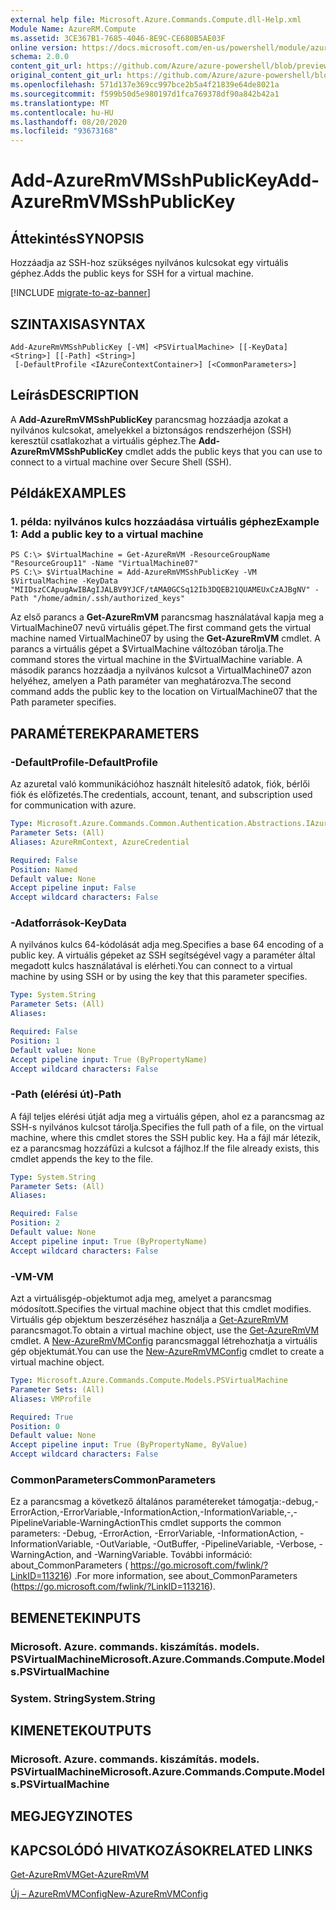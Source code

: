 ```yaml
---
external help file: Microsoft.Azure.Commands.Compute.dll-Help.xml
Module Name: AzureRM.Compute
ms.assetid: 3CE367B1-7685-4046-8E9C-CE680B5AE03F
online version: https://docs.microsoft.com/en-us/powershell/module/azurerm.compute/add-azurermvmsshpublickey
schema: 2.0.0
content_git_url: https://github.com/Azure/azure-powershell/blob/preview/src/ResourceManager/Compute/Commands.Compute/help/Add-AzureRmVMSshPublicKey.md
original_content_git_url: https://github.com/Azure/azure-powershell/blob/preview/src/ResourceManager/Compute/Commands.Compute/help/Add-AzureRmVMSshPublicKey.md
ms.openlocfilehash: 571d137e369cc997bce2b5a4f21839e64de8021a
ms.sourcegitcommit: f599b50d5e980197d1fca769378df90a842b42a1
ms.translationtype: MT
ms.contentlocale: hu-HU
ms.lasthandoff: 08/20/2020
ms.locfileid: "93673168"
---
```

# <span data-ttu-id="cd4a5-101">Add-AzureRmVMSshPublicKey</span><span class="sxs-lookup"><span data-stu-id="cd4a5-101">Add-AzureRmVMSshPublicKey</span></span>

## <span data-ttu-id="cd4a5-102">Áttekintés</span><span class="sxs-lookup"><span data-stu-id="cd4a5-102">SYNOPSIS</span></span>
<span data-ttu-id="cd4a5-103">Hozzáadja az SSH-hoz szükséges nyilvános kulcsokat egy virtuális géphez.</span><span class="sxs-lookup"><span data-stu-id="cd4a5-103">Adds the public keys for SSH for a virtual machine.</span></span>

[!INCLUDE [migrate-to-az-banner](../../includes/migrate-to-az-banner.md)]

## <span data-ttu-id="cd4a5-104">SZINTAXISA</span><span class="sxs-lookup"><span data-stu-id="cd4a5-104">SYNTAX</span></span>

```
Add-AzureRmVMSshPublicKey [-VM] <PSVirtualMachine> [[-KeyData] <String>] [[-Path] <String>]
 [-DefaultProfile <IAzureContextContainer>] [<CommonParameters>]
```

## <span data-ttu-id="cd4a5-105">Leírás</span><span class="sxs-lookup"><span data-stu-id="cd4a5-105">DESCRIPTION</span></span>
<span data-ttu-id="cd4a5-106">A **Add-AzureRmVMSshPublicKey** parancsmag hozzáadja azokat a nyilvános kulcsokat, amelyekkel a biztonságos rendszerhéjon (SSH) keresztül csatlakozhat a virtuális géphez.</span><span class="sxs-lookup"><span data-stu-id="cd4a5-106">The **Add-AzureRmVMSshPublicKey** cmdlet adds the public keys that you can use to connect to a virtual machine over Secure Shell (SSH).</span></span>

## <span data-ttu-id="cd4a5-107">Példák</span><span class="sxs-lookup"><span data-stu-id="cd4a5-107">EXAMPLES</span></span>

### <span data-ttu-id="cd4a5-108">1. példa: nyilvános kulcs hozzáadása virtuális géphez</span><span class="sxs-lookup"><span data-stu-id="cd4a5-108">Example 1: Add a public key to a virtual machine</span></span>
```
PS C:\> $VirtualMachine = Get-AzureRmVM -ResourceGroupName "ResourceGroup11" -Name "VirtualMachine07"
PS C:\> $VirtualMachine = Add-AzureRmVMSshPublicKey -VM $VirtualMachine -KeyData "MIIDszCCApugAwIBAgIJALBV9YJCF/tAMA0GCSq12Ib3DQEB21QUAMEUxCzAJBgNV" -Path "/home/admin/.ssh/authorized_keys"
```

<span data-ttu-id="cd4a5-109">Az első parancs a **Get-AzureRmVM** parancsmag használatával kapja meg a VirtualMachine07 nevű virtuális gépet.</span><span class="sxs-lookup"><span data-stu-id="cd4a5-109">The first command gets the virtual machine named VirtualMachine07 by using the **Get-AzureRmVM** cmdlet.</span></span>
<span data-ttu-id="cd4a5-110">A parancs a virtuális gépet a $VirtualMachine változóban tárolja.</span><span class="sxs-lookup"><span data-stu-id="cd4a5-110">The command stores the virtual machine in the $VirtualMachine variable.</span></span>
<span data-ttu-id="cd4a5-111">A második parancs hozzáadja a nyilvános kulcsot a VirtualMachine07 azon helyéhez, amelyen a Path paraméter van meghatározva.</span><span class="sxs-lookup"><span data-stu-id="cd4a5-111">The second command adds the public key to the location on VirtualMachine07 that the Path parameter specifies.</span></span>

## <span data-ttu-id="cd4a5-112">PARAMÉTEREK</span><span class="sxs-lookup"><span data-stu-id="cd4a5-112">PARAMETERS</span></span>

### <span data-ttu-id="cd4a5-113">-DefaultProfile</span><span class="sxs-lookup"><span data-stu-id="cd4a5-113">-DefaultProfile</span></span>
<span data-ttu-id="cd4a5-114">Az azuretal való kommunikációhoz használt hitelesítő adatok, fiók, bérlői fiók és előfizetés.</span><span class="sxs-lookup"><span data-stu-id="cd4a5-114">The credentials, account, tenant, and subscription used for communication with azure.</span></span>

```yaml
Type: Microsoft.Azure.Commands.Common.Authentication.Abstractions.IAzureContextContainer
Parameter Sets: (All)
Aliases: AzureRmContext, AzureCredential

Required: False
Position: Named
Default value: None
Accept pipeline input: False
Accept wildcard characters: False
```

### <span data-ttu-id="cd4a5-115">-Adatforrások</span><span class="sxs-lookup"><span data-stu-id="cd4a5-115">-KeyData</span></span>
<span data-ttu-id="cd4a5-116">A nyilvános kulcs 64-kódolását adja meg.</span><span class="sxs-lookup"><span data-stu-id="cd4a5-116">Specifies a base 64 encoding of a public key.</span></span>
<span data-ttu-id="cd4a5-117">A virtuális gépeket az SSH segítségével vagy a paraméter által megadott kulcs használatával is elérheti.</span><span class="sxs-lookup"><span data-stu-id="cd4a5-117">You can connect to a virtual machine by using SSH or by using the key that this parameter specifies.</span></span>

```yaml
Type: System.String
Parameter Sets: (All)
Aliases:

Required: False
Position: 1
Default value: None
Accept pipeline input: True (ByPropertyName)
Accept wildcard characters: False
```

### <span data-ttu-id="cd4a5-118">-Path (elérési út)</span><span class="sxs-lookup"><span data-stu-id="cd4a5-118">-Path</span></span>
<span data-ttu-id="cd4a5-119">A fájl teljes elérési útját adja meg a virtuális gépen, ahol ez a parancsmag az SSH-s nyilvános kulcsot tárolja.</span><span class="sxs-lookup"><span data-stu-id="cd4a5-119">Specifies the full path of a file, on the virtual machine, where this cmdlet stores the SSH public key.</span></span>
<span data-ttu-id="cd4a5-120">Ha a fájl már létezik, ez a parancsmag hozzáfűzi a kulcsot a fájlhoz.</span><span class="sxs-lookup"><span data-stu-id="cd4a5-120">If the file already exists, this cmdlet appends the key to the file.</span></span>

```yaml
Type: System.String
Parameter Sets: (All)
Aliases:

Required: False
Position: 2
Default value: None
Accept pipeline input: True (ByPropertyName)
Accept wildcard characters: False
```

### <span data-ttu-id="cd4a5-121">-VM</span><span class="sxs-lookup"><span data-stu-id="cd4a5-121">-VM</span></span>
<span data-ttu-id="cd4a5-122">Azt a virtuálisgép-objektumot adja meg, amelyet a parancsmag módosított.</span><span class="sxs-lookup"><span data-stu-id="cd4a5-122">Specifies the virtual machine object that this cmdlet modifies.</span></span>
<span data-ttu-id="cd4a5-123">Virtuális gép objektum beszerzéséhez használja a [Get-AzureRmVM](./Get-AzureRmVM.md) parancsmagot.</span><span class="sxs-lookup"><span data-stu-id="cd4a5-123">To obtain a virtual machine object, use the [Get-AzureRmVM](./Get-AzureRmVM.md) cmdlet.</span></span>
<span data-ttu-id="cd4a5-124">A [New-AzureRmVMConfig](./New-AzureRmVMConfig.md) parancsmaggal létrehozhatja a virtuális gép objektumát.</span><span class="sxs-lookup"><span data-stu-id="cd4a5-124">You can use the [New-AzureRmVMConfig](./New-AzureRmVMConfig.md) cmdlet to create a virtual machine object.</span></span>

```yaml
Type: Microsoft.Azure.Commands.Compute.Models.PSVirtualMachine
Parameter Sets: (All)
Aliases: VMProfile

Required: True
Position: 0
Default value: None
Accept pipeline input: True (ByPropertyName, ByValue)
Accept wildcard characters: False
```

### <span data-ttu-id="cd4a5-125">CommonParameters</span><span class="sxs-lookup"><span data-stu-id="cd4a5-125">CommonParameters</span></span>
<span data-ttu-id="cd4a5-126">Ez a parancsmag a következő általános paramétereket támogatja:-debug,-ErrorAction,-ErrorVariable,-InformationAction,-InformationVariable,-,-PipelineVariable-WarningAction</span><span class="sxs-lookup"><span data-stu-id="cd4a5-126">This cmdlet supports the common parameters: -Debug, -ErrorAction, -ErrorVariable, -InformationAction, -InformationVariable, -OutVariable, -OutBuffer, -PipelineVariable, -Verbose, -WarningAction, and -WarningVariable.</span></span> <span data-ttu-id="cd4a5-127">További információ: about_CommonParameters ( https://go.microsoft.com/fwlink/?LinkID=113216) .</span><span class="sxs-lookup"><span data-stu-id="cd4a5-127">For more information, see about_CommonParameters (https://go.microsoft.com/fwlink/?LinkID=113216).</span></span>

## <span data-ttu-id="cd4a5-128">BEMENETEK</span><span class="sxs-lookup"><span data-stu-id="cd4a5-128">INPUTS</span></span>

### <span data-ttu-id="cd4a5-129">Microsoft. Azure. commands. kiszámítás. models. PSVirtualMachine</span><span class="sxs-lookup"><span data-stu-id="cd4a5-129">Microsoft.Azure.Commands.Compute.Models.PSVirtualMachine</span></span>

### <span data-ttu-id="cd4a5-130">System. String</span><span class="sxs-lookup"><span data-stu-id="cd4a5-130">System.String</span></span>

## <span data-ttu-id="cd4a5-131">KIMENETEK</span><span class="sxs-lookup"><span data-stu-id="cd4a5-131">OUTPUTS</span></span>

### <span data-ttu-id="cd4a5-132">Microsoft. Azure. commands. kiszámítás. models. PSVirtualMachine</span><span class="sxs-lookup"><span data-stu-id="cd4a5-132">Microsoft.Azure.Commands.Compute.Models.PSVirtualMachine</span></span>

## <span data-ttu-id="cd4a5-133">MEGJEGYZI</span><span class="sxs-lookup"><span data-stu-id="cd4a5-133">NOTES</span></span>

## <span data-ttu-id="cd4a5-134">KAPCSOLÓDÓ HIVATKOZÁSOK</span><span class="sxs-lookup"><span data-stu-id="cd4a5-134">RELATED LINKS</span></span>

[<span data-ttu-id="cd4a5-135">Get-AzureRmVM</span><span class="sxs-lookup"><span data-stu-id="cd4a5-135">Get-AzureRmVM</span></span>](./Get-AzureRmVM.md)

[<span data-ttu-id="cd4a5-136">Új – AzureRmVMConfig</span><span class="sxs-lookup"><span data-stu-id="cd4a5-136">New-AzureRmVMConfig</span></span>](./New-AzureRmVMConfig.md)
